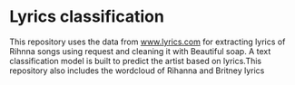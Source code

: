# Lyrics classification
This repository uses the data from www.lyrics.com for extracting lyrics of Rihnna songs using request and cleaning it with 
Beautiful soap. A text classification model is built to predict the artist based on lyrics.This repository also includes the 
wordcloud of Rihanna and Britney lyrics
